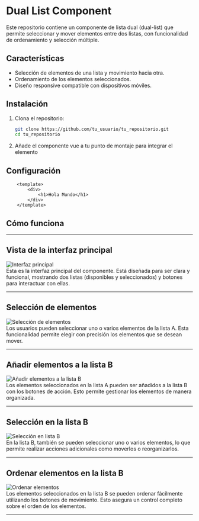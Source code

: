 # Dual List Component

Este repositorio contiene un componente de lista dual (dual-list) que permite seleccionar y mover elementos entre dos listas, con funcionalidad de ordenamiento y selección múltiple.

## Características

- Selección de elementos de una lista y movimiento hacia otra.
- Ordenamiento de los elementos seleccionados.
- Diseño responsive compatible con dispositivos móviles.

## Instalación

1. Clona el repositorio:
   ```bash
   git clone https://github.com/tu_usuario/tu_repositorio.git
   cd tu_repositorio
2. Añade el componente vue a tu punto de montaje para integrar el elemento


## Configuración

```
    <template>
        <div>
            <h1>Hola Mundo</h1>
        </div>
    </template>

```

## Cómo funciona

---

## **Vista de la interfaz principal**
![Interfaz principal](./images/funcionamiento1.PNG)  
Esta es la interfaz principal del componente. Está diseñada para ser clara y funcional, mostrando dos listas (disponibles y seleccionados) y botones para interactuar con ellas.

---

## **Selección de elementos**
![Selección de elementos](./images/funcionamiento2.PNG)  
Los usuarios pueden seleccionar uno o varios elementos de la lista A. Esta funcionalidad permite elegir con precisión los elementos que se desean mover.

---

## **Añadir elementos a la lista B**
![Añadir elementos a la lista B](./images/funcionamiento3.PNG)  
Los elementos seleccionados en la lista A pueden ser añadidos a la lista B con los botones de acción. Esto permite gestionar los elementos de manera organizada.

---

## **Selección en la lista B**
![Selección en lista B](./images/funcionamiento4.PNG)  
En la lista B, también se pueden seleccionar uno o varios elementos, lo que permite realizar acciones adicionales como moverlos o reorganizarlos.

---

## **Ordenar elementos en la lista B**
![Ordenar elementos](./images/funcionamiento5.PNG)  
Los elementos seleccionados en la lista B se pueden ordenar fácilmente utilizando los botones de movimiento. Esto asegura un control completo sobre el orden de los elementos.

---